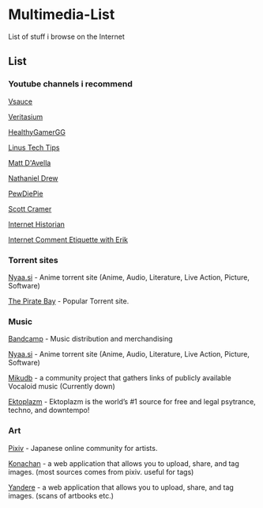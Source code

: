 # Multimedia-List
List of stuff i browse on the Internet

## List 

### Youtube channels i recommend 

[Vsauce](https://www.youtube.com/user/Vsauce)

[Veritasium](https://www.youtube.com/user/1veritasium)

[HealthyGamerGG](https://www.youtube.com/channel/UClHVl2N3jPEbkNJVx-ItQIQ)

[Linus Tech Tips](https://www.youtube.com/user/LinusTechTips)

[Matt D'Avella](https://www.youtube.com/user/blackboxfilmcompany)

[Nathaniel Drew](https://www.youtube.com/channel/UCrdWRLq10OHuy7HmSckV3Vg)

[PewDiePie](https://www.youtube.com/user/PewDiePie)

[Scott Cramer](https://www.youtube.com/user/ScottsTOL)

[Internet Historian](https://www.youtube.com/channel/UCR1D15p_vdP3HkrH8wgjQRw)

[Internet Comment Etiquette with Erik](https://www.youtube.com/user/commentiquette)

### Torrent sites

[Nyaa.si](https://nyaa.si/) - Anime torrent site (Anime, Audio, Literature, Live Action, Picture, Software)

[The Pirate Bay](https://proxtpb.art/) - Popular Torrent site.

### Music

[Bandcamp](https://bandcamp.com/) - Music distribution and merchandising 

[Nyaa.si](https://nyaa.si/) - Anime torrent site (Anime, Audio, Literature, Live Action, Picture, Software)

[Mikudb](http://www.mikudb.moe/) - a community project that gathers links of publicly available Vocaloid music (Currently down) 

[Ektoplazm](http://www.ektoplazm.com/) - Ektoplazm is the world’s #1 source for free and legal psytrance, techno, and downtempo!

### Art

[Pixiv](https://www.pixiv.net) - Japanese online community for artists.

[Konachan](https://konachan.com) - a web application that allows you to upload, share, and tag images. (most sources comes from pixiv. useful for tags)

[Yandere](https://yande.re) - a web application that allows you to upload, share, and tag images. (scans of artbooks etc.)

